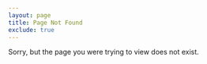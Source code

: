 ```yaml
---
layout: page
title: Page Not Found
exclude: true
---
```


Sorry, but the page you were trying to view does not exist.
